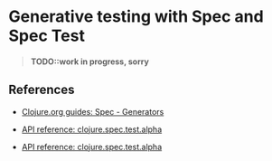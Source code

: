 # Generative testing with Spec and Spec Test

> #### TODO::work in progress, sorry



## References
* [Clojure.org guides: Spec - Generators](https://clojure.org/guides/spec#_generators)

* [API reference: clojure.spec.test.alpha](https://clojure.github.io/spec.alpha/clojure.spec.gen.alpha-api.html)
* [API reference: clojure.spec.test.alpha](https://clojure.github.io/spec.alpha/clojure.spec.test.alpha-api.html)
